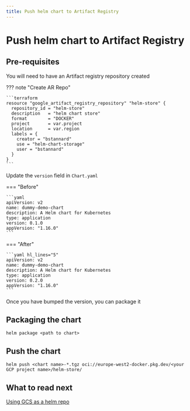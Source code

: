 ```yaml
---
title: Push helm chart to Artifact Registry
---
```


# Push helm chart to Artifact Registry

## Pre-requisites

You will need to have an Artifact registry repository created

??? note "Create AR Repo"

    ```terraform
    resource "google_artifact_registry_repository" "helm-store" {
      repository_id = "helm-store"
      description   = "helm chart store"
      format        = "DOCKER"
      project       = var.project
      location      = var.region
      labels = {
        creator = "bstannard"
        use = "helm-chart-storage"
        user = "bstannard"
      }
    }
    ```

Update the `version` field in  `Chart.yaml`

=== "Before"

    ```yaml
    apiVersion: v2
    name: dummy-demo-chart
    description: A Helm chart for Kubernetes
    type: application
    version: 0.1.0
    appVersion: "1.16.0"
    ```

=== "After"

    ```yaml hl_lines="5"
    apiVersion: v2
    name: dummy-demo-chart
    description: A Helm chart for Kubernetes
    type: application
    version: 0.2.0
    appVersion: "1.16.0"
    ```

Once you have bumped the version, you can package it

## Packaging the chart

```shell
helm package <path to chart>
```

## Push the chart

```shell
helm push <chart name>-*.tgz oci://europe-west2-docker.pkg.dev/<your GCP project name>/helm-store/
```

## What to read next

[Using GCS as a helm repo](helm-repo-gcs.md)
